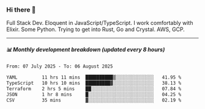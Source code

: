 ### Hi there 👋

Full Stack Dev. Eloquent in JavaScript/TypeScript. I work comfortably with Elixir. Some Python. Trying to get into Rust, Go and Crystal. AWS, GCP.

***

##### 📊 Monthly development breakdown (updated every 8 hours)

<!--START_SECTION:waka-->

```txt
From: 07 July 2025 - To: 06 August 2025

YAML         11 hrs 11 mins  ██████████▒░░░░░░░░░░░░░░   41.95 %
TypeScript   10 hrs 10 mins  █████████▓░░░░░░░░░░░░░░░   38.13 %
Terraform    2 hrs 5 mins    ██░░░░░░░░░░░░░░░░░░░░░░░   07.84 %
JSON         1 hr 8 mins     █░░░░░░░░░░░░░░░░░░░░░░░░   04.25 %
CSV          35 mins         ▓░░░░░░░░░░░░░░░░░░░░░░░░   02.19 %
```

<!--END_SECTION:waka-->
